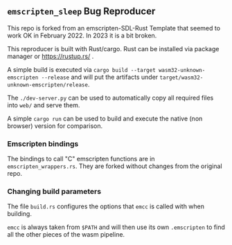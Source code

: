 ## `emscripten_sleep` Bug Reproducer

This repo is forked from an emscripten-SDL-Rust Template that seemed to work OK in February 2022. In 2023 it is a bit broken.

This reproducer is built with Rust/cargo. Rust can be installed via package manager or https://rustup.rs/ .

A simple build is executed via `cargo build --target wasm32-unknown-emscripten --release` and will put the artifacts under `target/wasm32-unknown-emscripten/release`.

The `./dev-server.py` can be used to automatically copy all required files into `web/` and serve them.

A simple `cargo run` can be used to build and execute the native (non browser) version for comparison.

### Emscripten bindings

The bindings to call "C" emscripten functions are in `emscripten_wrappers.rs`. They are forked without changes from the original repo.

### Changing build parameters

The file `build.rs` configures the options that `emcc` is called with when building.

`emcc` is always taken from `$PATH` and will then use its own `.emscripten` to find all the other pieces of the wasm pipeline.



